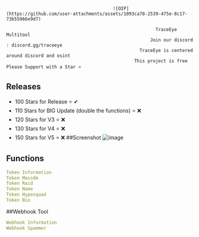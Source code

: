                                             ![OIP](https://github.com/user-attachments/assets/1093ca78-2539-475e-8c17-73b55966e9d7)

                                                            TraceEye Multitool
                                                          Join our discord : discord.gg/traceeye
                                                      TraceEye is centered around discord and osint
                                                    This project is free Please Support with a Star ⭐


## Releases
- 100 Stars for Release ⭐ ✔
- 110 Stars for BIG Update (double the functions) ⭐ ❌
- 120 Stars for V3 ⭐️ ❌
- 130 Stars for V4 ⭐️ ❌ 
- 150 Stars for V5 ⭐️ ❌ 
##Screenshot
![image](https://github.com/user-attachments/assets/f55525b8-e351-46dc-952b-a60720d2f190)

## Functions
```yaml
Token Information
Token Massdm
Token Raid
Token Name
Token Hypesquad
Token Bio
```

##Webhook Tool
```yaml
Webhook Information
Webhook Spammer
```

